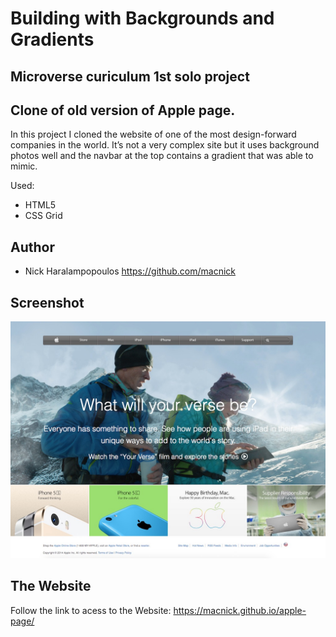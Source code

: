# Building with Backgrounds and Gradients

## Microverse curiculum 1st solo project

## Clone of old version of Apple page.

In this project I cloned the website of one of the most design-forward companies in the world. It’s not a very complex site but it uses background photos well and the navbar at the top contains a gradient that was able to mimic.

Used:
 * HTML5
 * CSS Grid
 
## Author

 * Nick Haralampopoulos https://github.com/macnick

## Screenshot

![screenshot](img/screenshot.jpg) 

## The Website

Follow the link to acess to the Website: https://macnick.github.io/apple-page/
